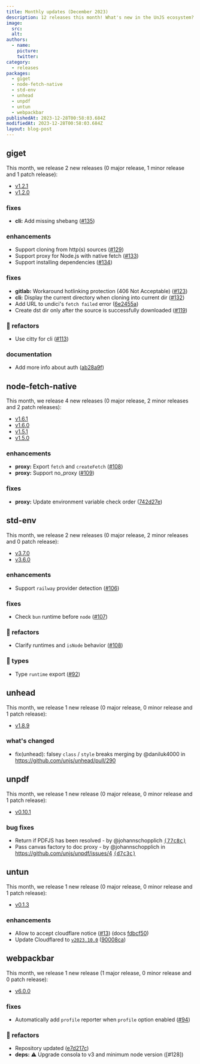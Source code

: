 ```yaml
---
title: Monthly updates (December 2023)
description: 12 releases this month! What's new in the UnJS ecosystem?
image:
  src:
  alt:
authors:
  - name:
    picture:
    twitter:
category:
  - releases
packages:
  - giget
  - node-fetch-native
  - std-env
  - unhead
  - unpdf
  - untun
  - webpackbar
publishedAt: 2023-12-28T00:58:03.684Z
modifiedAt: 2023-12-28T00:58:03.684Z
layout: blog-post
---
```


## giget

This month, we release 2 new releases (0 major release, 1 minor release and 1 patch release):

- [v1.2.1](https://github.com/unjs/giget/releases/tag/v1.2.1)
- [v1.2.0](https://github.com/unjs/giget/releases/tag/v1.2.0)

### fixes

- **cli:** Add missing shebang ([#135](https://github.com/unjs/giget/pull/135))

### enhancements

- Support cloning from http(s) sources ([#129](https://github.com/unjs/giget/pull/129))
- Support proxy for Node.js with native fetch ([#133](https://github.com/unjs/giget/pull/133))
- Support installing dependencies ([#134](https://github.com/unjs/giget/pull/134))
### fixes
- **gitlab:** Workaround hotlinking  protection (406 Not Acceptable) ([#123](https://github.com/unjs/giget/pull/123))
- **cli:** Display the current directory when cloning into current dir ([#132](https://github.com/unjs/giget/pull/132))
- Add URL to undici's `fetch failed` error ([6e2455a](https://github.com/unjs/giget/commit/6e2455a))
- Create dst dir only after the source is successfully downloaded ([#119](https://github.com/unjs/giget/pull/119))

### 💅 refactors

- Use citty for cli ([#113](https://github.com/unjs/giget/pull/113))

### documentation

- Add more info about auth ([ab28a9f](https://github.com/unjs/giget/commit/ab28a9f))

## node-fetch-native

This month, we release 4 new releases (0 major release, 2 minor releases and 2 patch releases):

- [v1.6.1](https://github.com/unjs/node-fetch-native/releases/tag/v1.6.1)
- [v1.6.0](https://github.com/unjs/node-fetch-native/releases/tag/v1.6.0)
- [v1.5.1](https://github.com/unjs/node-fetch-native/releases/tag/v1.5.1)
- [v1.5.0](https://github.com/unjs/node-fetch-native/releases/tag/v1.5.0)

### enhancements

- **proxy:** Export `fetch` and `createFetch` ([#108](https://github.com/unjs/node-fetch-native/pull/108))
- **proxy:** Support no_proxy ([#109](https://github.com/unjs/node-fetch-native/pull/109))

### fixes

- **proxy:** Update environment variable check order ([742d27e](https://github.com/unjs/node-fetch-native/commit/742d27e))

## std-env

This month, we release 2 new releases (0 major release, 2 minor releases and 0 patch release):

- [v3.7.0](https://github.com/unjs/std-env/releases/tag/v3.7.0)
- [v3.6.0](https://github.com/unjs/std-env/releases/tag/v3.6.0)

### enhancements

- Support `railway` provider detection ([#106](https://github.com/unjs/std-env/pull/106))

### fixes

- Check `bun` runtime before `node` ([#107](https://github.com/unjs/std-env/pull/107))

### 💅 refactors

- Clarify runtimes and `isNode` behavior ([#108](https://github.com/unjs/std-env/pull/108))

### 🌊 types

- Type `runtime` export ([#92](https://github.com/unjs/std-env/pull/92))

## unhead

This month, we release 1 new release (0 major release, 0 minor release and 1 patch release):

- [v1.8.9](https://github.com/unjs/unhead/releases/tag/v1.8.9)

### what's changed

- fix(unhead): falsey `class` / `style` breaks merging by @daniluk4000 in https://github.com/unjs/unhead/pull/290

## unpdf

This month, we release 1 new release (0 major release, 0 minor release and 1 patch release):

- [v0.10.1](https://github.com/unjs/unpdf/releases/tag/v0.10.1)

### bug fixes

- Return if PDFJS has been resolved - by @johannschopplich [<samp>(77c8c)</samp>](https://github.com/unjs/unpdf/commit/77c8c74)
- Pass canvas factory to doc proxy - by @johannschopplich in https://github.com/unjs/unpdf/issues/4 [<samp>(d7c3c)</samp>](https://github.com/unjs/unpdf/commit/d7c3ca4)

## untun

This month, we release 1 new release (0 major release, 0 minor release and 1 patch release):

- [v0.1.3](https://github.com/unjs/untun/releases/tag/v0.1.3)

### enhancements

- Allow to accept cloudflare notice ([#13](https://github.com/unjs/untun/pull/13))  (docs [fdbcf50](https://github.com/unjs/untun/commit/fdbcf50))
- Update Cloudflared to [`v2023.10.0`](https://github.com/cloudflare/cloudflared/releases/tag/2023.10.0) ([90008ca](https://github.com/unjs/untun/commit/90008ca))

## webpackbar

This month, we release 1 new release (1 major release, 0 minor release and 0 patch release):

- [v6.0.0](https://github.com/unjs/webpackbar/releases/tag/v6.0.0)

### fixes

- Automatically add `profile` reporter when `profile` option enabled ([#94](https://github.com/unjs/webpackbar/pull/94))

### 💅 refactors

- Repository updated ([e7d217c](https://github.com/unjs/webpackbar/commit/e7d217c))
- **deps:** ⚠️  Upgrade consola to v3 and minimum node version ([#128])